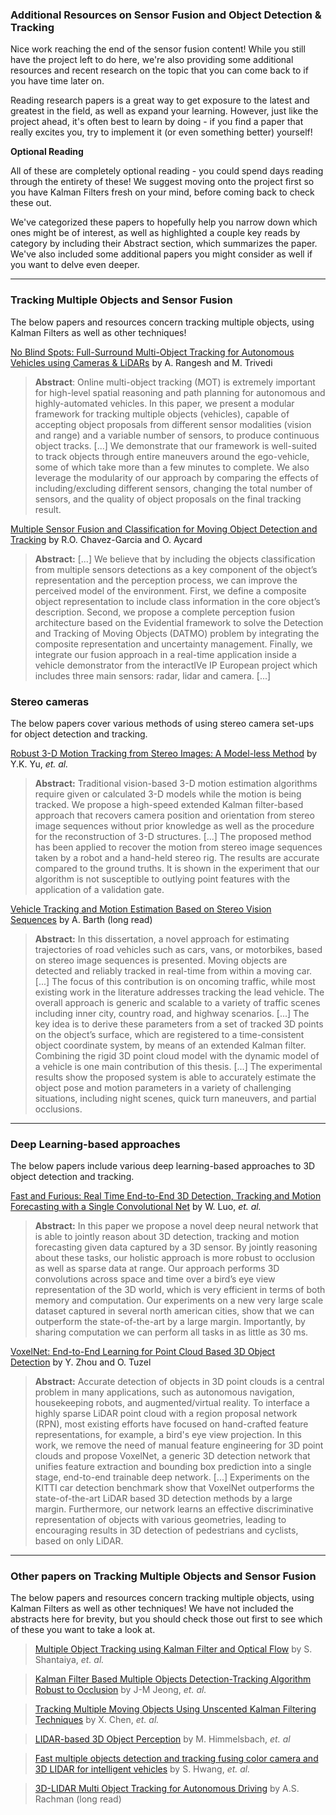 
### Additional Resources on Sensor Fusion and Object Detection & Tracking

Nice work reaching the end of the sensor fusion content! While you still have the project left to do here, we're also providing some additional resources and recent research on the topic that you can come back to if you have time later on.

Reading research papers is a great way to get exposure to the latest and greatest in the field, as well as expand your learning. However, just like the project ahead, it's often best to learn by doing - if you find a paper that really excites you, try to implement it (or even something better) yourself!

**Optional Reading**

All of these are completely optional reading - you could spend days reading through the entirety of these! We suggest moving onto the project first so you have Kalman Filters fresh on your mind, before coming back to check these out.

We've categorized these papers to hopefully help you narrow down which ones might be of interest, as well as highlighted a couple key reads by category by including their Abstract section, which summarizes the paper. We've also included some additional papers you might consider as well if you want to delve even deeper.

---


### Tracking Multiple Objects and Sensor Fusion

The below papers and resources concern tracking multiple objects, using Kalman Filters as well as other techniques!

[No Blind Spots: Full-Surround Multi-Object Tracking for Autonomous Vehicles using Cameras & LiDARs](https://arxiv.org/pdf/1802.08755.pdf) by A. Rangesh and M. Trivedi

>**Abstract**: Online multi-object tracking (MOT) is extremely important for high-level spatial reasoning and path planning for autonomous and highly-automated vehicles. In this paper, we present a modular framework for tracking multiple objects (vehicles), capable of accepting object proposals from different sensor modalities (vision and range) and a variable number of sensors, to produce continuous object tracks. [...] We demonstrate that our framework is well-suited to track objects through entire maneuvers around the ego-vehicle, some of which take more than a few minutes to complete. We also leverage the modularity of our approach by comparing the effects of including/excluding different sensors, changing the total number of sensors, and the quality of object proposals on the final tracking result.


[Multiple Sensor Fusion and Classification for Moving Object Detection and Tracking](https://hal.archives-ouvertes.fr/hal-01241846/document) by R.O. Chavez-Garcia and O. Aycard

> **Abstract:** [...] We believe that by including the objects classification from multiple sensors detections as a key component of the object’s representation and the perception process, we can improve the perceived model of the environment. First, we define a composite object representation to include class information in the core object’s description. Second, we propose a complete perception fusion architecture based on the Evidential framework to solve the Detection and Tracking of Moving Objects (DATMO) problem by integrating the composite representation and uncertainty management. Finally, we integrate our fusion approach in a real-time application inside a vehicle demonstrator from the interactIVe IP European project which includes three main sensors: radar, lidar and camera. [...]


### Stereo cameras

The below papers cover various methods of using stereo camera set-ups for object detection and tracking.

[Robust 3-D Motion Tracking from Stereo Images: A Model-less Method](http://www.cse.cuhk.edu.hk/~khwong/J2008_IEEE_TIM_Stereo%20Kalman%20.pdf) by Y.K. Yu, *et. al.*

> **Abstract:** Traditional vision-based 3-D motion estimation algorithms require given or calculated 3-D models while the motion is being tracked. We propose a high-speed extended Kalman filter-based approach that recovers camera position and orientation from stereo image sequences without prior knowledge as well as the procedure for the reconstruction of 3-D structures. [...] The proposed method has been applied to recover the motion from stereo image sequences taken by a robot and a hand-held stereo rig. The results are accurate compared to the ground truths. It is shown in the experiment that our algorithm is not susceptible to outlying point features with the application of a validation gate.


[Vehicle Tracking and Motion Estimation Based on Stereo Vision Sequences](http://hss.ulb.uni-bonn.de/2010/2356/2356.pdf) by A. Barth (long read)

> **Abstract:** In this dissertation, a novel approach for estimating trajectories of road vehicles such as cars, vans, or motorbikes, based on stereo image sequences is presented. Moving objects are detected and reliably tracked in real-time from within a moving car. [...] The focus of this contribution is on oncoming traffic, while most existing work in the literature addresses tracking the lead vehicle. The overall approach is generic and scalable to a variety of traffic scenes including inner city, country road, and highway scenarios. [...] The key idea is to derive these parameters from a set of tracked 3D points on the object’s surface, which are registered to a time-consistent object coordinate system, by means of an extended Kalman filter. Combining the rigid 3D point cloud model with the dynamic model of a vehicle is one main contribution of this thesis. [...] The experimental results show the proposed system is able to accurately estimate the object pose and motion parameters in a variety of challenging situations, including night scenes, quick turn maneuvers, and partial occlusions.


---

### Deep Learning-based approaches

The below papers include various deep learning-based approaches to 3D object detection and tracking.

[Fast and Furious: Real Time End-to-End 3D Detection, Tracking and Motion Forecasting with a Single Convolutional Net](http://openaccess.thecvf.com/content_cvpr_2018/papers/Luo_Fast_and_Furious_CVPR_2018_paper.pdf) by W. Luo, *et. al.*

> **Abstract:** In this paper we propose a novel deep neural network that is able to jointly reason about 3D detection, tracking and motion forecasting given data captured by a 3D sensor. By jointly reasoning about these tasks, our holistic approach is more robust to occlusion as well as sparse data at range. Our approach performs 3D convolutions across space and time over a bird’s eye view representation of the 3D world, which is very efficient in terms of both memory and computation. Our experiments on a new very large scale dataset captured in several north american cities, show that we can outperform the state-of-the-art by a large margin. Importantly, by sharing computation we can perform all tasks in as little as 30 ms.

[VoxelNet: End-to-End Learning for Point Cloud Based 3D Object Detection](https://arxiv.org/abs/1711.06396) by Y. Zhou and O. Tuzel

> **Abstract:** Accurate detection of objects in 3D point clouds is a central problem in many applications, such as autonomous navigation, housekeeping robots, and augmented/virtual reality. To interface a highly sparse LiDAR point cloud with a region proposal network (RPN), most existing efforts have focused on hand-crafted feature representations, for example, a bird's eye view projection. In this work, we remove the need of manual feature engineering for 3D point clouds and propose VoxelNet, a generic 3D detection network that unifies feature extraction and bounding box prediction into a single stage, end-to-end trainable deep network. [...] Experiments on the KITTI car detection benchmark show that VoxelNet outperforms the state-of-the-art LiDAR based 3D detection methods by a large margin. Furthermore, our network learns an effective discriminative representation of objects with various geometries, leading to encouraging results in 3D detection of pedestrians and cyclists, based on only LiDAR.


---

### Other papers on Tracking Multiple Objects and Sensor Fusion

The below papers and resources concern tracking multiple objects, using Kalman Filters as well as other techniques! We have not included the abstracts here for brevity, but you should check those out first to see which of these you want to take a look at.

> [Multiple Object Tracking using Kalman Filter and Optical Flow](http://www.ejaet.com/PDF/2-2/EJAET-2-2-34-39.pdf) by S. Shantaiya, *et. al.*

> [Kalman Filter Based Multiple Objects Detection-Tracking Algorithm Robust to Occlusion](https://pdfs.semanticscholar.org/f5a2/bf3df3126d2923a617b977ec2b4e1c829a08.pdf) by J-M Jeong, *et. al.*

> [Tracking Multiple Moving Objects Using Unscented Kalman Filtering Techniques](https://arxiv.org/pdf/1802.01235.pdf) by X. Chen, *et. al.*

> [LIDAR-based 3D Object Perception](https://velodynelidar.com/lidar/hdlpressroom/pdf/Articles/LIDAR-based%203D%20Object%20Perception.pdf) by M. Himmelsbach, *et. al*

> [Fast multiple objects detection and tracking fusing color camera and 3D LIDAR for intelligent vehicles](https://www.researchgate.net/publication/309503024_Fast_multiple_objects_detection_and_tracking_fusing_color_camera_and_3D_LIDAR_for_intelligent_vehicles) by S. Hwang, *et. al.*

> [3D-LIDAR Multi Object Tracking for Autonomous Driving](https://repository.tudelft.nl/islandora/object/uuid%3Af536b829-42ae-41d5-968d-13bbaa4ec736) by A.S. Rachman (long read)










